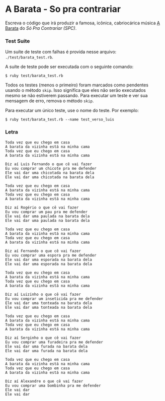 # A Barata - So pra contrariar

Escreva o código que irá produzir a famosa, icônica, cabriocárica música
[A Barata](https://www.youtube.com/watch?v=BvYI9-LYZrM) do _Só Pra Contrariar (SPC)_.

### Test Suite

Um suíte de teste com falhas é provida nesse arquivo: `./test/barata_test.rb`.

A suíte de teste pode ser executada com o seguinte comando:

```plain
$ ruby test/barata_test.rb
```

Todos os testes (menos o primeiro) foram marcados como pendentes usando o método `skip`.
Isso significa que eles não serão executados mesmo se não estiverem passando.
Para executar um teste e ver sua mensagem de erro, remova o método `skip`.

Para executar um único teste, use o nome do teste. Por exemplo:

```plain
$ ruby test/barata_test.rb --name test_verso_luis
```

### Letra

```plain
Toda vez que eu chego em casa
A barata da vizinha está na minha cama
Toda vez que eu chego em casa
A barata da vizinha está na minha cama

Diz aí Luis Fernando o que cê vai fazer
Eu vou comprar um chicote pra me defender
Ele vai dar uma chicotada na barata dela
Ele vai dar uma chicotada na barata dela

Toda vez que eu chego em casa
A barata da vizinha está na minha cama
Toda vez que eu chego em casa
A barata da vizinha está na minha cama

Diz aí Rogério o que cê vai fazer
Eu vou comprar um pau pra me defender
Ele vai dar uma paulada na barata dela
Ele vai dar uma paulada na barata dela

Toda vez que eu chego em casa
A barata da vizinha está na minha cama
Toda vez que eu chego em casa
A barata da vizinha está na minha cama

Diz aí Fernando o que cê vai fazer
Eu vou comprar uma espora pra me defender
Ele vai dar uma esporada na barata dela
Ele vai dar uma esporada na barata dela

Toda vez que eu chego em casa
A barata da vizinha está na minha cama
Toda vez que eu chego em casa
A barata da vizinha está na minha cama

Diz aí Luizinho o que cê vai fazer
Eu vou comprar um inseticida pra me defender
Ele vai dar uma tonteada na barata dela
Ele vai dar uma tonteada na barata dela

Toda vez que eu chego em casa
A barata da vizinha está na minha cama
Toda vez que eu chego em casa
A barata da vizinha está na minha cama

Diz aí Serginho o que cê vai fazer
Eu vou comprar uma furadeira pra me defender
Ele vai dar uma furada na barata dela
Ele vai dar uma furada na barata dela

Toda vez que eu chego em casa
A barata da vizinha está na minha cama
Toda vez que eu chego em casa
A barata da vizinha está na minha cama

Diz aí Alexandre o que cê vai fazer
Eu vou comprar uma bombinha pra me defender
Ele vai dar
Ele vai dar
```
